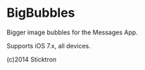 BigBubbles
==========

Bigger image bubbles for the Messages App.

Supports iOS 7.x, all devices.


(c)2014 Sticktron

